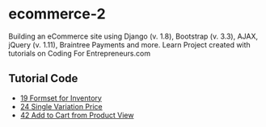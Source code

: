 # ecommerce-2

Building an eCommerce site using Django (v. 1.8), Bootstrap (v. 3.3), AJAX, jQuery (v. 1.11), Braintree Payments and more. Learn Project created with tutorials on Coding For Entrepreneurs.com

## Tutorial Code


* [19 Formset for Inventory](https://github.com/baby-wei/ecommerce-2/tree/3df6e7222481ea9638f477009561c0f712873151) 
* [24 Single Variation Price](https://github.com/baby-wei/ecommerce-2/tree/6ce6968e11c4efe196b03f6d250f228f684ae738)
* [42 Add to Cart from Product View](https://github.com/baby-wei/ecommerce-2/tree/9074aa799005e514b20398e739c4da94aa25f78b)
